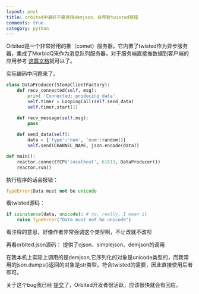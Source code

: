 ```yaml
---
layout: post
title: orbited中最好不要使用demjson，会导致twisted报错
comments: true
category: python
---
```


Orbited是一个非常好用的推（comet）服务器，它内置了twisted作为异步服务器，集成了MorbidQ来作为消息队列服务器，对于服务端直接推数据到客户端的应用参考 [这篇文档](http://cometdaily.com/2008/10/10/scalable-real-time-web-architecture-part-2-a-live-graph-with-orbited-morbidq-and-jsio/)就可以了。 

实际编码中问题来了。 

```python
class DataProducer(StompClientFactory):
    def recv_connected(self, msg):
        print 'Connected; producing data'
        self.timer = LoopingCall(self.send_data)
        self.timer.start(1)

    def recv_message(self,msg):
        pass
        
    def send_data(self):
        data = {'type':'num', 'num':random()}
        self.send(CHANNEL_NAME, json.encode(data))

def main():
    reactor.connectTCP('localhost', 61613, DataProducer())
    reactor.run()
```

执行程序的话会报错： 

```python
TypeError:Data must not be unicode 
```

看twisted源码： 

```python
if isinstance(data, unicode): # no, really, I mean it
    raise TypeError("Data must not be unicode")
```

看注释的意思，好像作者非常强调这个类型啊，不让改就不改呗 

再看orbited.json源码： 
提供了cjson、simplejson、demjson的调用 

在我本机上实际上调用的是demjson,它序列化的对象是unicode类型的，而我常用的json.dumps()返回的对象是str类型，符合twisted的需要，因此直接使用后者即可。 

关于这个bug我已经 [提交](https://bitbucket.org/site/master/issue/2419/demjson-cause-typeerror-in-twisted)了，Orbited开发者很活跃，应该很快就会有回应。 
